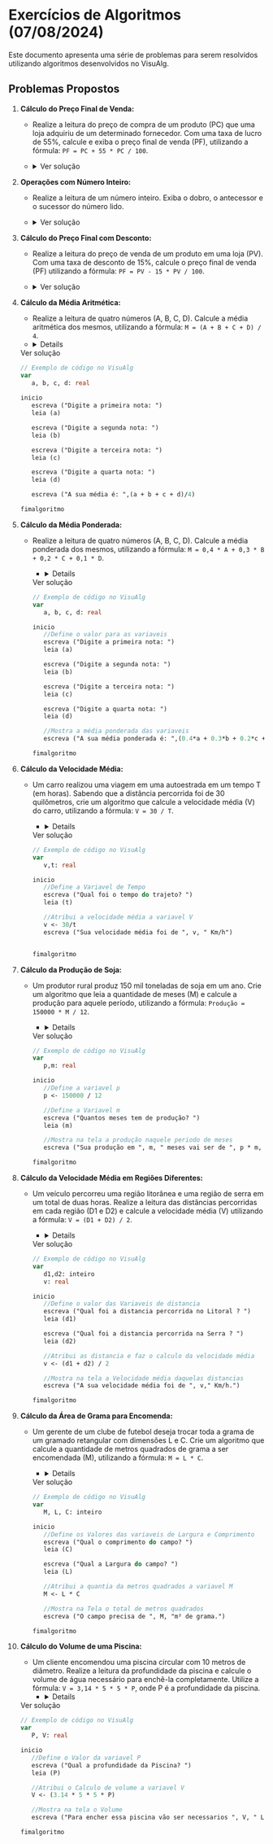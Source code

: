 # Exercícios de Algoritmos (07/08/2024)

Este documento apresenta uma série de problemas para serem resolvidos utilizando algoritmos desenvolvidos no VisuAlg.

## Problemas Propostos

1. **Cálculo do Preço Final de Venda:**
   - Realize a leitura do preço de compra de um produto (PC) que uma loja adquiriu de um determinado fornecedor. Com uma taxa de lucro de 55%, calcule e exiba o preço final de venda (PF), utilizando a fórmula: `PF = PC + 55 * PC / 100`.
   - <details>
     <summary>Ver solução</summary>
     
     ```pascal
     // Exemplo de código no VisuAlg
     var 
        PC, PF: real
     
     inicio
        escreva ("Digite o valor de compra: ")

        leia (PC)

        PF <- PC + (55*PC/100)

        escreval ("O preço de venda é: ", PF, " R$")
     fimalgoritmo
     ```

     </details>

2. **Operações com Número Inteiro:**
   - Realize a leitura de um número inteiro. Exiba o dobro, o antecessor e o sucessor do número lido.
   - <details>
     <summary>Ver solução</summary>

     ```pascal
     // Exemplo de código no VisuAlg
     var
        numero: inteiro

     inicio
        escreva ("Digite um Numero: ")
        leia (numero)
        escreval ("O Dobro de ", numero, " é ", numero * 2)
        escreval ("O Antecessor de ", numero, " é ", numero - 1)
        escreval ("O Sucessor de ", numero, " é ", numero + 1)
        
     fimalgoritmo
     ```

     </details>

3. **Cálculo do Preço Final com Desconto:**
   - Realize a leitura do preço de venda de um produto em uma loja (PV). Com uma taxa de desconto de 15%, calcule o preço final de venda (PF) utilizando a fórmula: `PF = PV - 15 * PV / 100`.
   - <details>
     <summary>Ver solução</summary>

     ```pascal
     // Exemplo de código no VisuAlg
     var
        PV, PF: real
        
     inicio
        escreva ("Qual o valor do produto ? ")
        leia (PV)
        PF <- PV - (15*PV/100)
        escreval ("O preço de venda é: ", PF, " R$")

     fimalgoritmo
     ```

     </details>

4. **Cálculo da Média Aritmética:**
   - Realize a leitura de quatro números (A, B, C, D). Calcule a média aritmética dos mesmos, utilizando a fórmula: `M = (A + B + C + D) / 4`.
    - <details>
     <summary>Ver solução</summary>

     ```pascal
     // Exemplo de código no VisuAlg
     var
        a, b, c, d: real
        
     inicio
        escreva ("Digite a primeira nota: ")
        leia (a)

        escreva ("Digite a segunda nota: ")
        leia (b)

        escreva ("Digite a terceira nota: ")
        leia (c)

        escreva ("Digite a quarta nota: ")
        leia (d)

        escreva ("A sua média é: ",(a + b + c + d)/4)

     fimalgoritmo
     ```

     </details>

5. **Cálculo da Média Ponderada:**
   - Realize a leitura de quatro números (A, B, C, D). Calcule a média ponderada dos mesmos, utilizando a fórmula: `M = 0,4 * A + 0,3 * B + 0,2 * C + 0,1 * D`.
      - <details>
     <summary>Ver solução</summary>

     ```pascal
     // Exemplo de código no VisuAlg
     var
        a, b, c, d: real

     inicio
        //Define o valor para as variaveis
        escreva ("Digite a primeira nota: ")
        leia (a)

        escreva ("Digite a segunda nota: ")
        leia (b)

        escreva ("Digite a terceira nota: ")
        leia (c)

        escreva ("Digite a quarta nota: ")
        leia (d)

        //Mostra a média ponderada das variaveis
        escreva ("A sua média ponderada é: ",(0.4*a + 0.3*b + 0.2*c + 0.1*d))

     fimalgoritmo
     ```

     </details>

6. **Cálculo da Velocidade Média:**
   - Um carro realizou uma viagem em uma autoestrada em um tempo T (em horas). Sabendo que a distância percorrida foi de 30 quilômetros, crie um algoritmo que calcule a velocidade média (V) do carro, utilizando a fórmula: `V = 30 / T`.
      - <details>
     <summary>Ver solução</summary>

     ```pascal
     // Exemplo de código no VisuAlg
     var
        v,t: real

     inicio
        //Define a Variavel de Tempo
        escreva ("Qual foi o tempo do trajeto? ")
        leia (t)

        //Atribui a velocidade média a variavel V
        v <- 30/t
        escreva ("Sua velocidade média foi de ", v, " Km/h")


     fimalgoritmo
     ```

     </details>

7. **Cálculo da Produção de Soja:**
   - Um produtor rural produz 150 mil toneladas de soja em um ano. Crie um algoritmo que leia a quantidade de meses (M) e calcule a produção para aquele período, utilizando a fórmula: `Produção = 150000 * M / 12`.
      - <details>
     <summary>Ver solução</summary>

     ```pascal
     // Exemplo de código no VisuAlg
     var
        p,m: real

     inicio
        //Define a variavel p
        p <- 150000 / 12

        //Define a Variavel m
        escreva ("Quantos meses tem de produção? ")
        leia (m)

        //Mostra na tela a produção naquele periodo de meses
        escreva ("Sua produção em ", m, " meses vai ser de ", p * m, " Toneladas.")

     fimalgoritmo
     ```

     </details>

8. **Cálculo da Velocidade Média em Regiões Diferentes:**
   - Um veículo percorreu uma região litorânea e uma região de serra em um total de duas horas. Realize a leitura das distâncias percorridas em cada região (D1 e D2) e calcule a velocidade média (V) utilizando a fórmula: `V = (D1 + D2) / 2`.
      - <details>
     <summary>Ver solução</summary>

     ```pascal
     // Exemplo de código no VisuAlg
     var
        d1,d2: inteiro
        v: real

     inicio
        //Define o valor das Variaveis de distancia
        escreva ("Qual foi a distancia percorrida no Litoral ? ")
        leia (d1)

        escreva ("Qual foi a distancia percorrida na Serra ? ")
        leia (d2)

        //Atribui as distancia e faz o calculo da velocidade média
        v <- (d1 + d2) / 2

        //Mostra na tela a Velocidade média daquelas distancias
        escreva ("A sua velocidade média foi de ", v," Km/h.")

     fimalgoritmo
     ```

     </details>

9. **Cálculo da Área de Grama para Encomenda:**
   - Um gerente de um clube de futebol deseja trocar toda a grama de um gramado retangular com dimensões L e C. Crie um algoritmo que calcule a quantidade de metros quadrados de grama a ser encomendada (M), utilizando a fórmula: `M = L * C`.
      - <details>
     <summary>Ver solução</summary>

     ```pascal
     // Exemplo de código no VisuAlg
     var
        M, L, C: inteiro

     inicio
        //Define os Valores das variaveis de Largura e Comprimento
        escreva ("Qual o comprimento do campo? ")
        leia (C)

        escreva ("Qual a Largura do campo? ")
        leia (L)

        //Atribui a quantia da metros quadrados a variavel M
        M <- L * C

        //Mostra na Tela o total de metros quadrados
        escreva ("O campo precisa de ", M, "m² de grama.")

     fimalgoritmo
     ```

     </details>

10. **Cálculo do Volume de uma Piscina:**
    - Um cliente encomendou uma piscina circular com 10 metros de diâmetro. Realize a leitura da profundidade da piscina e calcule o volume de água necessário para enchê-la completamente. Utilize a fórmula: `V = 3,14 * 5 * 5 * P`, onde P é a profundidade da piscina.
       - <details>
     <summary>Ver solução</summary>

     ```pascal
     // Exemplo de código no VisuAlg
     var
        P, V: real

     inicio
        //Define o Valor da variavel P
        escreva ("Qual a profundidade da Piscina? ")
        leia (P)

        //Atribui o Calculo de volume a variavel V
        V <- (3.14 * 5 * 5 * P)

        //Mostra na tela o Volume
        escreva ("Para encher essa piscina vão ser necessarios ", V, " Litros de Agua.")

     fimalgoritmo
     ```

     </details>
